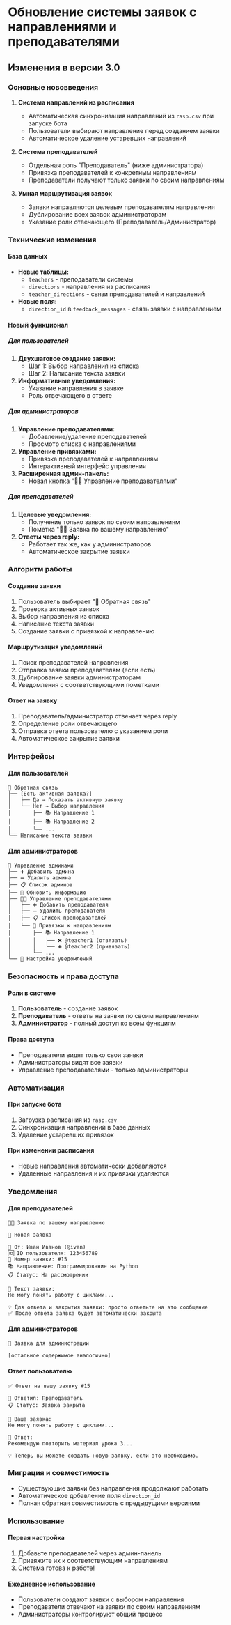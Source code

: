 # Обновление системы заявок с направлениями и преподавателями

## Изменения в версии 3.0

### Основные нововведения

1. **Система направлений из расписания**
   - Автоматическая синхронизация направлений из `rasp.csv` при запуске бота
   - Пользователи выбирают направление перед созданием заявки
   - Автоматическое удаление устаревших направлений

2. **Система преподавателей**
   - Отдельная роль "Преподаватель" (ниже администратора)
   - Привязка преподавателей к конкретным направлениям
   - Преподаватели получают только заявки по своим направлениям

3. **Умная маршрутизация заявок**
   - Заявки направляются целевым преподавателям направления
   - Дублирование всех заявок администраторам
   - Указание роли отвечающего (Преподаватель/Администратор)

### Технические изменения

#### База данных
- **Новые таблицы:**
  - `teachers` - преподаватели системы
  - `directions` - направления из расписания
  - `teacher_directions` - связи преподавателей и направлений
- **Новые поля:**
  - `direction_id` в `feedback_messages` - связь заявки с направлением

#### Новый функционал

##### Для пользователей
1. **Двухшаговое создание заявки:**
   - Шаг 1: Выбор направления из списка
   - Шаг 2: Написание текста заявки
2. **Информативные уведомления:**
   - Указание направления в заявке
   - Роль отвечающего в ответе

##### Для администраторов
1. **Управление преподавателями:**
   - Добавление/удаление преподавателей
   - Просмотр списка с направлениями
2. **Управление привязками:**
   - Привязка преподавателей к направлениям
   - Интерактивный интерфейс управления
3. **Расширенная админ-панель:**
   - Новая кнопка "👨‍🏫 Управление преподавателями"

##### Для преподавателей
1. **Целевые уведомления:**
   - Получение только заявок по своим направлениям
   - Пометка "👨‍🏫 Заявка по вашему направлению"
2. **Ответы через reply:**
   - Работает так же, как у администраторов
   - Автоматическое закрытие заявки

### Алгоритм работы

#### Создание заявки
1. Пользователь выбирает "💬 Обратная связь"
2. Проверка активных заявок
3. Выбор направления из списка
4. Написание текста заявки
5. Создание заявки с привязкой к направлению

#### Маршрутизация уведомлений
1. Поиск преподавателей направления
2. Отправка заявки преподавателям (если есть)
3. Дублирование заявки администраторам
4. Уведомления с соответствующими пометками

#### Ответ на заявку
1. Преподаватель/администратор отвечает через reply
2. Определение роли отвечающего
3. Отправка ответа пользователю с указанием роли
4. Автоматическое закрытие заявки

### Интерфейсы

#### Для пользователей
```
💬 Обратная связь
├── [Есть активная заявка?]
│   ├── Да → Показать активную заявку
│   └── Нет → Выбор направления
│       ├── 📚 Направление 1
│       ├── 📚 Направление 2
│       └── ...
└── Написание текста заявки
```

#### Для администраторов
```
👥 Управление админами
├── ➕ Добавить админа
├── ➖ Удалить админа  
├── 📋 Список админов
├── 🔄 Обновить информацию
├── 👨‍🏫 Управление преподавателями
│   ├── ➕ Добавить преподавателя
│   ├── ➖ Удалить преподавателя
│   ├── 📋 Список преподавателей
│   └── 🔗 Привязки к направлениям
│       ├── 📚 Направление 1
│       │   ├── ❌ @teacher1 (отвязать)
│       │   └── ➕ @teacher2 (привязать)
│       └── ...
└── 📢 Настройка уведомлений
```

### Безопасность и права доступа

#### Роли в системе
1. **Пользователь** - создание заявок
2. **Преподаватель** - ответы на заявки по своим направлениям
3. **Администратор** - полный доступ ко всем функциям

#### Права доступа
- Преподаватели видят только свои заявки
- Администраторы видят все заявки
- Управление преподавателями - только администраторы

### Автоматизация

#### При запуске бота
1. Загрузка расписания из `rasp.csv`
2. Синхронизация направлений в базе данных
3. Удаление устаревших привязок

#### При изменении расписания
- Новые направления автоматически добавляются
- Удаленные направления и их привязки удаляются

### Уведомления

#### Для преподавателей
```
👨‍🏫 Заявка по вашему направлению

🎫 Новая заявка

👤 От: Иван Иванов (@ivan)
🆔 ID пользователя: 123456789
📝 Номер заявки: #15
📚 Направление: Программирование на Python
📋 Статус: На рассмотрении

💬 Текст заявки:
Не могу понять работу с циклами...

💡 Для ответа и закрытия заявки: просто ответьте на это сообщение
✅ После ответа заявка будет автоматически закрыта
```

#### Для администраторов
```
👑 Заявка для администрации

[остальное содержимое аналогично]
```

#### Ответ пользователю
```
✅ Ответ на вашу заявку #15

👤 Ответил: Преподаватель
📋 Статус: Заявка закрыта

💬 Ваша заявка:
Не могу понять работу с циклами...

📝 Ответ:
Рекомендую повторить материал урока 3...

💡 Теперь вы можете создать новую заявку, если это необходимо.
```

### Миграция и совместимость

- Существующие заявки без направления продолжают работать
- Автоматическое добавление поля `direction_id`
- Полная обратная совместимость с предыдущими версиями

### Использование

#### Первая настройка
1. Добавьте преподавателей через админ-панель
2. Привяжите их к соответствующим направлениям
3. Система готова к работе!

#### Ежедневное использование
- Пользователи создают заявки с выбором направления
- Преподаватели отвечают на заявки по своим направлениям
- Администраторы контролируют общий процесс


